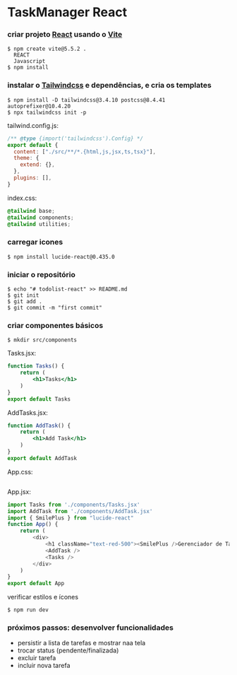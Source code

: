 # TaskManager React

### criar projeto [React](https://react.dev/) usando o [Vite](https://vite.dev/guide/)

```shell
$ npm create vite@5.5.2 .
  REACT
  Javascript
$ npm install
```

### instalar o [Tailwindcss](https://r.search.yahoo.com/_ylt=Awriqu71fMNnFwIACKjz6Qt.;_ylu=Y29sbwNiZjEEcG9zAzEEdnRpZAMEc2VjA3Ny/RV=2/RE=1742074357/RO=10/RU=https%3a%2f%2ftailwindcss.com%2f/RK=2/RS=_OgqEZ7ssCh9JJ3KhjMX7xcNyQY-) e dependências, e cria os templates

```shell
$ npm install -D tailwindcss@3.4.10 postcss@8.4.41 autoprefixer@10.4.20
$ npx tailwindcss init -p
```

tailwind.config.js:
```js
/** @type {import('tailwindcss').Config} */
export default {
  content: ["./src/**/*.{html,js,jsx,ts,tsx}"],
  theme: {
    extend: {},
  },
  plugins: [],
}
```

index.css:
```css
@tailwind base;
@tailwind components;
@tailwind utilities;
```

### carregar icones

```shell
$ npm install lucide-react@0.435.0
```

### iniciar o repositório

```shell
$ echo "# todolist-react" >> README.md
$ git init
$ git add .
$ git commit -m "first commit"
```

### criar componentes básicos

```
$ mkdir src/components
```

Tasks.jsx:
```jsx
function Tasks() {
    return (
        <h1>Tasks</h1>
    )
}
export default Tasks
```

AddTasks.jsx:
```jsx
function AddTask() {
    return (
        <h1>Add Task</h1>
    )
}
export default AddTask
```

App.css:
```css
```

App.jsx:
```js
import Tasks from './components/Tasks.jsx'
import AddTask from './components/AddTask.jsx'
import { SmilePlus } from "lucide-react"
function App() {
    return (
        <div>
            <h1 className="text-red-500"><SmilePlus />Gerenciador de Tarefas</h1>
            <AddTask />
            <Tasks />
        </div>
    )
}
export default App
```

verificar estilos e ícones

```shell
$ npm run dev
```

### próximos passos: desenvolver funcionalidades

- persistir a lista de tarefas e mostrar naa tela
- trocar status (pendente/finalizada)
- excluir tarefa
- incluir nova tarefa


